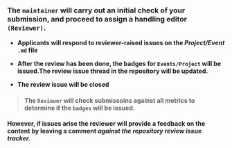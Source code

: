 
### **The `maintainer` will carry out an initial check of your submission, and proceed to assign a handling editor `(Reviewer)`.**

- **Applicants will respond to reviewer-raised issues on the *Project/Event* `.md` file**

- **After the review has been done, the badges for `Events/Project` will be issued.The review issue thread in the repository will be updated.**

- **The review issue will be closed**



> #### The `Reviewer` will check submissoins against all metrics to determine if the `badges` will be issued. 



#### However, if issues arise the reviewer will provide a feedback on the content by leaving a comment *against the repository review issue tracker.*
